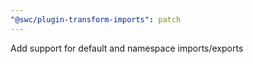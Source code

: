 ```yaml
---
"@swc/plugin-transform-imports": patch
---
```


Add support for default and namespace imports/exports
